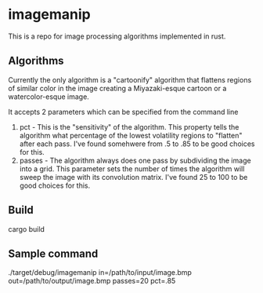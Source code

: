 # imagemanip

This is a repo for image processing algorithms implemented in rust.

## Algorithms

Currently the only algorithm is a "cartoonify" algorithm that flattens regions of similar color in the image creating a Miyazaki-esque cartoon or a watercolor-esque image.

It accepts 2 parameters which can be specified from the command line

1. pct - This is the "sensitivity" of the algorithm. This property tells the algorithm what percentage of the lowest volatility regions to "flatten" after each pass. I've found somehwere from .5 to .85 to be good choices for this.
2. passes -  The algorithm always does one pass by subdividing the image into a grid. This parameter sets the number of times the algorithm will sweep the image with its convolution matrix. I've found 25 to 100 to be good choices for this.

## Build

cargo build

## Sample command

./target/debug/imagemanip in=/path/to/input/image.bmp out=/path/to/output/image.bmp passes=20 pct=.85
